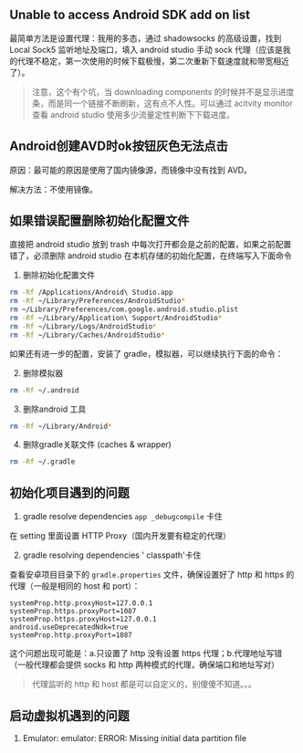 ## Unable to access Android SDK add on list

最简单方法是设置代理：我用的多态，通过 shadowsocks 的高级设置，找到 Local Sock5 监听地址及端口，填入 android studio 手动 sock 代理（应该是我的代理不稳定，第一次使用的时候下载极慢，第二次重新下载速度就和带宽相近了）。   

> 注意，这个有个坑，当 downloading components 的时候并不是显示进度条，而是同一个链接不断刷新，这有点不人性。可以通过 acitvity monitor 查看 android studio 使用多少流量定性判断下下载进度。

## Android创建AVD时ok按钮灰色无法点击

原因：最可能的原因是使用了国内镜像源，而镜像中没有找到 AVD。   

解决方法：不使用镜像。

## 如果错误配置删除初始化配置文件

直接把 android studio 放到 trash 中每次打开都会是之前的配置，如果之前配置错了，必须删除 android studio 在本机存储的初始化配置，在终端写入下面命令

1. 删除初始化配置文件

```bash
rm -Rf /Applications/Android\ Studio.app
rm -Rf ~/Library/Preferences/AndroidStudio*
rm ~/Library/Preferences/com.google.android.studio.plist
rm -Rf ~/Library/Application\ Support/AndroidStudio*
rm -Rf ~/Library/Logs/AndroidStudio*
rm -Rf ~/Library/Caches/AndroidStudio*
```

如果还有进一步的配置，安装了 gradle，模拟器，可以继续执行下面的命令：   

2. 删除模拟器

```bash
rm -Rf ~/.android
```

3. 删除android 工具

```bash
rm -Rf ~/Library/Android*
```

4. 删除gradle关联文件 (caches & wrapper)

```bash
rm -Rf ~/.gradle
```

## 初始化项目遇到的问题

1. gradle resolve dependencies `app _debugcompile` 卡住

在 setting 里面设置 HTTP Proxy（国内开发要有稳定的代理）

2. gradle resolving dependencies ' classpath'卡住

查看安卓项目目录下的 `gradle.properties` 文件，确保设置好了 http 和 https 的代理（一般是相同的 host 和 port）：  

```
systemProp.http.proxyHost=127.0.0.1
systemProp.https.proxyPort=1087
systemProp.https.proxyHost=127.0.0.1
android.useDeprecatedNdk=true
systemProp.http.proxyPort=1087
```

这个问题出现可能是：a.只设置了 http 没有设置 https 代理；b.代理地址写错（一般代理都会提供 socks 和 http 两种模式的代理，确保端口和地址写对）

> 代理监听的 http 和 host 都是可以自定义的，别傻傻不知道。。。

## 启动虚拟机遇到的问题

1. Emulator: emulator: ERROR: Missing initial data partition file
